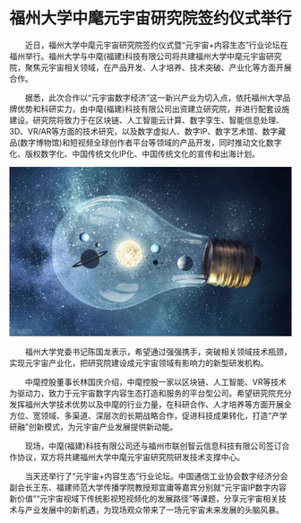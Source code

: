 # 福州大学中麾元宇宙研究院签约仪式举行


　　近日，福州大学中麾元宇宙研究院签约仪式暨“元宇宙+内容生态”行业论坛在福州举行。福州大学与中麾(福建)科技有限公司将共建福州大学中麾元宇宙研究院，聚焦元宇宙相关领域，在产品开发、人才培养、技术突破、产业化等方面开展合作。

　　据悉，此次合作以“元宇宙数字经济”这一新兴产业为切入点，依托福州大学品牌优势和科研实力，由中麾(福建)科技有限公司出资建立研究院，并进行配套设施建设。研究院将致力于在区块链、人工智能云计算、数字孪生、智能信息处理、3D、VR/AR等方面的技术研究，以及数字虚拟人、数字IP、数字艺术馆、数字藏品(数字博物馆)和短视频全球创作者平台等领域的产品开发，同时推动文化数字化、版权数字化、中国传统文化IP化、中国传统文化的宣传和出海计划。

![配图](4d7e73ffe8f461dd8fba796ad44e7223.jpeg)

　　福州大学党委书记陈国龙表示，希望通过强强携手，突破相关领域技术瓶颈，实现元宇宙产业化，把研究院建设成元宇宙领域有影响力的新型研发机构。

　　中麾控股董事长林国庆介绍，中麾控股一家以区块链、人工智能、VR等技术为驱动力，致力于元宇宙数字内容生态打造和服务的平台型公司。希望研究院充分发挥福州大学技术优势以及中麾的行业力量，在科研合作、人才培养等方面开展全方位、宽领域、多渠道、深层次的长期战略合作，促进科技成果转化，打造“产学研融”创新模式，为元宇宙产业发展提供新动能。

　　现场，中麾(福建)科技有限公司还与福州市联创智云信息科技有限公司签订合作协议，双方将共建福州大学中麾元宇宙研究院研发技术支撑中心。

　　当天还举行了“元宇宙+内容生态”行业论坛。中国通信工业协会数字经济分会副会长王东、福建师范大学传播学院教授郑宜庸等嘉宾分别就“元宇宙IP数字内容新价值”“元宇宙视域下传统影视短视频化的发展路径”等课题，分享元宇宙相关技术与产业发展中的新机遇，为现场观众带来了一场元宇宙未来发展的头脑风暴。

